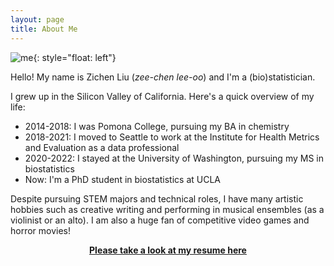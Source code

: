 ```yaml
---
layout: page
title: About Me
---
```


![me](/assets/img/my_wide_face.jpg){: style="float: left"}

Hello! My name is Zichen Liu (*zee-chen lee-oo*) and I'm a (bio)statistician.

I grew up in the Silicon Valley of California. Here's a quick overview of my life:
- 2014-2018: I was Pomona College, pursuing my BA in chemistry
- 2018-2021: I moved to Seattle to work at the Institute for Health Metrics and Evaluation as a data professional
- 2020-2022: I stayed at the University of Washington, pursuing my MS in biostatistics
- Now: I'm a PhD student in biostatistics at UCLA
 
Despite pursuing STEM majors and technical roles, I have many artistic hobbies such as creative writing and performing in musical ensembles (as a violinist or an alto). I am also a huge fan of competitive video games and horror movies!

<a href="/assets/files/resume.pdf"><center><b>Please take a look at my resume here</b></center></a>
